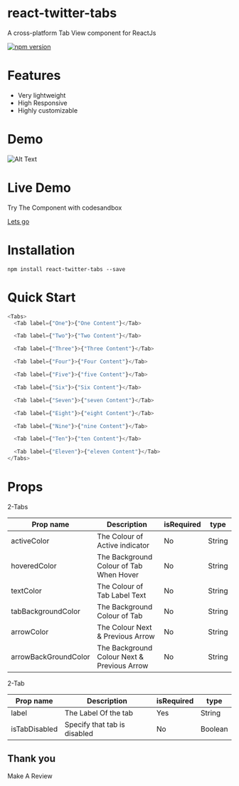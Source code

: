 # react-twitter-tabs

A cross-platform Tab View component for ReactJs

[![npm version](https://img.shields.io/badge/npm-v1.0.1-blue)](https://www.npmjs.com/package/react-twitter-tabs)

# Features

- Very lightweight
- High Responsive
- Highly customizable

# Demo

![Alt Text](https://s5.gifyu.com/images/react-twitter-tabs3.gif)

# Live Demo

Try The Component with codesandbox

[Lets go ](https://codesandbox.io/s/zen-dawn-34lc3)

# Installation

```
npm install react-twitter-tabs --save

```

# Quick Start

```js
<Tabs>
  <Tab label={"One"}>{"One Content"}</Tab>

  <Tab label={"Two"}>{"Two Content"}</Tab>

  <Tab label={"Three"}>{"Three Content"}</Tab>

  <Tab label={"Four"}>{"Four Content"}</Tab>

  <Tab label={"Five"}>{"five Content"}</Tab>

  <Tab label={"Six"}>{"Six Content"}</Tab>

  <Tab label={"Seven"}>{"seven Content"}</Tab>

  <Tab label={"Eight"}>{"eight Content"}</Tab>

  <Tab label={"Nine"}>{"nine Content"}</Tab>

  <Tab label={"Ten"}>{"ten Content"}</Tab>

  <Tab label={"Eleven"}>{"eleven Content"}</Tab>
</Tabs>
```

# Props

2-Tabs

| Prop name            | Description                                 | isRequired | type   |
| -------------------- | ------------------------------------------- | ---------- | ------ |
| activeColor          | The Colour of Active indicator              | No         | String |
| hoveredColor         | The Background Colour of Tab When Hover     | No         | String |
| textColor            | The Colour of Tab Label Text                | No         | String |
| tabBackgroundColor   | The Background Colour of Tab                | No         | String |
| arrowColor           | The Colour Next & Previous Arrow            | No         | String |
| arrowBackGroundColor | The Background Colour Next & Previous Arrow | No         | String |

2-Tab

| Prop name     | Description                  | isRequired | type    |
| ------------- | ---------------------------- | ---------- | ------- |
| label         | The Label Of the tab         | Yes        | String  |
| isTabDisabled | Specify that tab is disabled | No         | Boolean |

## Thank you

Make A Review
